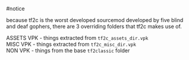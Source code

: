 #notice

because tf2c is the worst developed sourcemod developed by five blind and deaf gophers, there are 3 overriding folders that tf2c makes use of.

ASSETS VPK - things extracted from `tf2c_assets_dir.vpk`<br>
MISC VPK - things extracted from `tf2c_misc_dir.vpk`<br>
NON VPK - things from the base `tf2classic` folder<br>